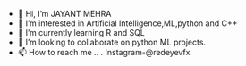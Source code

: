 - 👋 Hi, I’m JAYANT MEHRA
- 👀 I’m interested in Artificial Intelligence,ML,python and C++
- 🌱 I’m currently learning R and SQL
- 💞️ I’m looking to collaborate on python ML projects.
- 📫 How to reach me .. . Instagram-@redeyevfx

<!---
megatrongodlike/megatrongodlike is a ✨ special ✨ repository because its `README.md` (this file) appears on your GitHub profile.
You can click the Preview link to take a look at your changes.
--->
